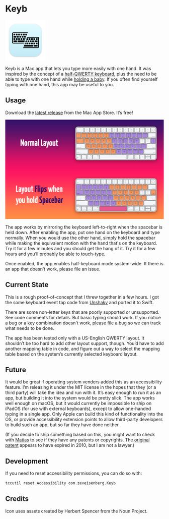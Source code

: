 # Keyb

<img src="./Keyb/Resources/Assets.xcassets/AppIcon.appiconset/Mac%20App%20128pt@2x.png" width=128 alt="Keyb app icon" />

Keyb is a Mac app that lets you type more easily with one hand. It was inspired by the concept of a [half-QWERTY keyboard](https://www.billbuxton.com/matias93.html), plus the need to be able to type with one hand while [holding a baby](https://twitter.com/zeveisenberg/status/1268585275346898950). If you often find yourself typing with one hand, this app may be useful to you.

## Usage

Download the [latest release](https://apps.apple.com/us/app/keyb-the-one-handed-keyboard/id1588579580) from the Mac App Store. It’s free!

![Graphic illustrating how the left and right halves of the keyboard layout mirror and swap places when the spacebar is held down.](Graphics/Layout%20Explanation.png)

The app works by mirroring the keyboard left-to-right when the spacebar is held down. After enabling the app, put one hand on the keyboard and type normally. When you would use the other hand, simply hold the spacebar while making the equivalent motion with the hand that's on the keyboard. Try it for a few minutes and you should get the hang of it. Try it for a few hours and you’ll probably be able to touch-type.

Once enabled, the app enables half-keyboard mode system-wide. If there is an app that doesn’t work, please file an issue.

## Current State

This is a rough proof-of-concept that I threw together in a few hours. I got the some keyboard event tap code from [Unshaky](https://github.com/aahung/Unshaky) and ported it to Swift.

There are some non-letter keys that are poorly supported or unsupported. See code comments for details. But basic typing should work. If you notice a bug or a key combination doesn't work, please file a bug so we can track what needs to be done.

The app has been tested only with a US-English QWERTY layout. It shouldn’t be too hard to add other layout support, though. You’d have to add another mapping table in code, and figure out a way to select the mapping table based on the system’s currently selected keyboard layout.

## Future

It would be great if operating system venders added this as an accessibility feature. I’m releasing it under the MIT license in the hopes that they (or a third party) will take the idea and run with it. It’s easy enough to run it as an app, but building it into the system would be pretty slick. The app works well enough on macOS, but it would currently be impossible to ship on iPadOS (for use with external keyboards), except to allow one-handed typing in a single app. Only Apple can build this kind of functionality into the OS, or provide accessibility extension points to allow third-party developers to build such an app, but so far they have done neither.

(If you decide to ship something based on this, you might want to check with [Matias](https://matias.ca/halfkeyboard/) to see if they have any  patents or copyrights. The [original patent](https://patents.google.com/patent/EP0489792B1) appears to have expired in 2010, but I am not a lawyer.)

## Development

If you need to reset accessibility permissions, you can do so with:

```sh
tccutil reset Accessibility com.zeveisenberg.Keyb
```

## Credits
Icon uses assets created by Herbert Spencer from the Noun Project.
